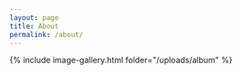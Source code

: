 ```yaml
---
layout: page
title: About
permalink: /about/
---
```


{% include image-gallery.html folder="/uploads/album" %}
